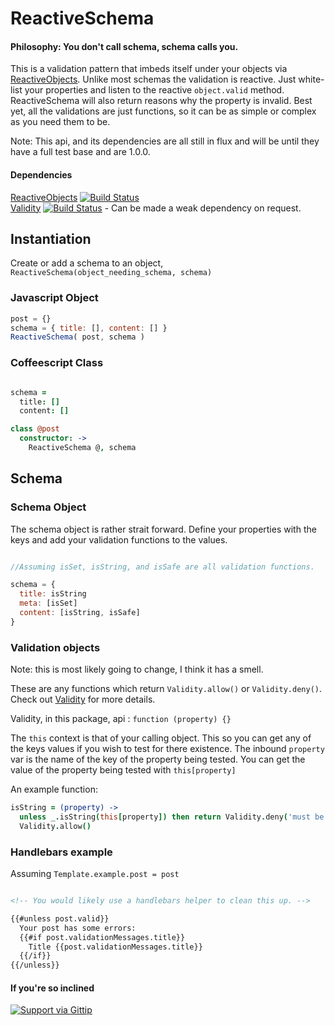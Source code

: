 ReactiveSchema
======================

#### Philosophy: You don't call schema, schema calls you. 
This is a validation pattern that imbeds itself under your objects via [ReactiveObjects](https://github.com/CMToups/meteor-reactive-objects).
Unlike most schemas the validation is reactive. 
Just white-list your properties and listen to the reactive `object.valid` method. 
ReactiveSchema will also return reasons why the property is invalid. 
Best yet, all the validations are just functions, so it can be as simple or complex as you need them to be.

Note: This api, and its dependencies are all still in flux and will be until they have a full test base and are 1.0.0. 

####  Dependencies
[ReactiveObjects](https://github.com/CMToups/meteor-reactive-objects) [![Build Status](https://travis-ci.org/CMToups/meteor-reactive-objects.png)](https://travis-ci.org/CMToups/meteor-reactive-objects)
<br>
[Validity](https://github.com/CMToups/meteor-validity) [![Build Status](https://travis-ci.org/CMToups/meteor-validity.png)](https://travis-ci.org/CMToups/meteor-validity) - Can be made a weak dependency on request.

## Instantiation

Create or add a schema to an object, `ReactiveSchema(object_needing_schema, schema)`

### Javascript Object
```javascript
post = {}
schema = { title: [], content: [] }
ReactiveSchema( post, schema )
```

### Coffeescript Class
```coffee

schema =
  title: []
  content: []

class @post  
  constructor: -> 
    ReactiveSchema @, schema
```

## Schema

### Schema Object

The schema object is rather strait forward. 
Define your properties with the keys and add your validation functions to the values.

```javascript

//Assuming isSet, isString, and isSafe are all validation functions.

schema = {
  title: isString
  meta: [isSet]
  content: [isString, isSafe]
}
```
### Validation objects

  Note: this is most likely going to change, I think it has a smell.

These are any functions which return `Validity.allow()` or `Validity.deny()`. 
Check out [Validity](https://github.com/CMToups/meteor-validity)  for more details.

Validity, in this package, api : `function (property) {}`

The `this` context is that of your calling object. 
This so you can get any of the keys values if you wish to test for there existence.
The inbound `property` var is the name of the key of the property being tested.
You can get the value of the property being tested with `this[property]`

An example function:
```coffee
isString = (property) ->
  unless _.isString(this[property]) then return Validity.deny('must be a string')
  Validity.allow()
```

### Handlebars example
Assuming `Template.example.post = post`
```html

<!-- You would likely use a handlebars helper to clean this up. -->

{{#unless post.valid}}
  Your post has some errors:
  {{#if post.validationMessages.title}}
    Title {{post.validationMessages.title}}
  {{/if}}
{{/unless}}

```

#### If you're so inclined
[![Support via Gittip](https://rawgithub.com/twolfson/gittip-badge/0.1.0/dist/gittip.png)](https://www.gittip.com/cmtoups/)



